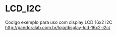 # LCD_I2C
Codigo exemplo para uso com display LCD 16x2 I2C http://pandoralab.com.br/loja/display-lcd-16x2-i2c/
